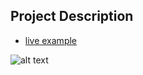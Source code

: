 ## Project Description

- [live example](https://learning-zone.github.io/website-templates/relic-portal/)

![alt text](https://github.com/learning-zone/Website-Templates/blob/master/assets/Relic.png "Relic")
